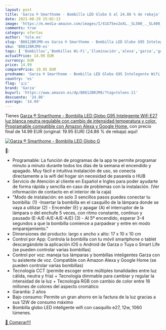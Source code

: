 ```yaml
---
layout: post
title: 'Garza ® Smarthome - Bombilla LED Globo G al 24.86 % de rebaja'
date: 2021-08-29 15:02:13
image: 'https://m.media-amazon.com/images/I/41G75ex2oXL._SL500_._SL400_.jpg'
comments: true
category: ofertas
author: 'tole.es'
slug: 'B0812BRJM9-es Garza ® Smarthome - Bombilla LED Globo G95 Intelegente...'
sku: 'B0812BRJM9-es'
tags: [ 'Bombillas','Bombillas Wi-Fi','Iluminación','alexa','garza','google','home', ]
actualPrice: 14.99 EUR
currency: EUR
price: 14.99
comparePrice: 19.95 EUR
prodname: 'Garza ® Smarthome - Bombilla LED Globo G95 Intelegente Wifi E27  luz blanca neutra regulable con cambio de intensidad  temperatura y color. Programable  compatible con Amazon Alexa y Google Home.'
country: 'es'
flag: '🇪🇸'
brand: 'Garza'
buyurl: 'https://www.amazon.es/dp/B0812BRJM9/?tag=tolees-21'
descuento: '24.86'
average: '14.99'
---
```


Tienes [Garza ® Smarthome - Bombilla LED Globo G95 Intelegente Wifi E27  luz blanca neutra regulable con cambio de intensidad  temperatura y color. Programable  compatible con Amazon Alexa y Google Home.](https://www.amazon.es/dp/B0812BRJM9/?tag=tolees-21) con precio final de  14.99 EUR (original: 19.95 EUR) (24.86 %  de rebaja) aqui!

[![Garza ® Smarthome - Bombilla LED Globo G](https://m.media-amazon.com/images/I/41G75ex2oXL._SL500_._SL400_.jpg)](https://www.amazon.es/dp/B0812BRJM9/?tag=tolees-21)

🔎:

- Programable: La función de programas de la app te permite programar minuto a minuto durante todos los días de la semana el encendido y apagado. Muy fácil e intuitiva instalación de uso, se conecta directamente a la wifi del hogar sin necesidad de pasarela o HUB
- Servicio de Atención al cliente en Español e Ingles para poder ayudarte de forma rápida y sencilla en caso de problemas con la instalación. (Ver información de contacto en el interior de la caja)
- "Modo de instalación: en solo 3 sencillos pasos puedes conectar tu bombilla: (1) -Insertar la bombilla en el casquillo de la lámpara donde se vaya a utilizar (2) - Encender (E) y apagar (A) el interruptor de la lámpara o del enchufe 5 veces, con ritmo constante, continuo y pausado (E-A/E-A/E-A/E-A/E) (3) - Al 5º encendido, esperar 3-4 segundos a que la bombilla comience a parpadear y entre en modo emparejamiento."
- Dimensiones del producto: largo x ancho x alto: 17 x 10 x 10 cm
- Control por App: Controla la bombilla con tu móvil smartphone o tablet descargándote la aplicación iOS o Android de Garza o Tuya o Smart Life (se pueden controlar varias bombillas)
- Control por voz: maneja tus lámparas y bombillas inteligentes Garza con tu asistente de voz. Compatible con Amazon Alexa y Google Home (se pueden controlar varias bombillas)
- Tecnología CCT (permite escoger entre múltiples tonalidades entre luz cálida, neutra y fría) + Tecnología dimmable para cambiar y regular la intensidad de la luz + Tecnología RGB con cambio de color entre 16 millones de colores del aspecto cromático
- Garantía: 2 años
- Bajo consumo: Permite un gran ahorro en la factura de la luz gracias a sus 12W de consumo máximo
- Bombilla globo LED inteligente wifi con casquillo e27, 12w, 1060 lúmenes.

[🛒 Comprar!!!](https://www.amazon.es/dp/B0812BRJM9/?tag=tolees-21)
